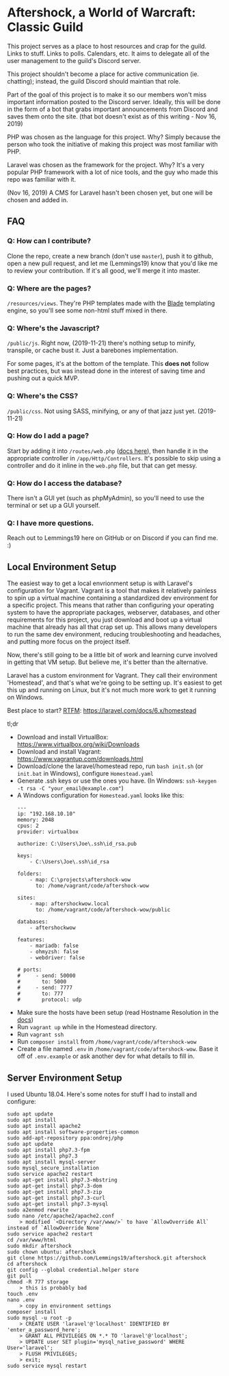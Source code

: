 # Aftershock, a World of Warcraft: Classic Guild
This project serves as a place to host resources and crap for the guild. Links to stuff. Links to polls. Calendars, etc. It aims to delegate all of the user management to the guild's Discord server.

This project shouldn't become a place for active communication (ie. chatting); instead, the guild Discord should maintian that role.

Part of the goal of this project is to make it so our members won't miss important information posted to the Discord server. Ideally, this will be done in the form of a bot that grabs important announcements from Discord and saves them onto the site. (that bot doesn't exist as of this writing - Nov 16, 2019)

PHP was chosen as the language for this project. Why? Simply because the person who took the initiative of making this project was most familiar with PHP.

Laravel was chosen as the framework for the project. Why? It's a very popular PHP framework with a lot of nice tools, and the guy who made this repo was familiar with it.

(Nov 16, 2019) A CMS for Laravel hasn't been chosen yet, but one will be chosen and added in.

## FAQ

### Q: How can I contribute?
Clone the repo, create a new branch (don't use `master`), push it to github, open a new pull request, and let me (Lemmings19) know that you'd like me to review your contribution. If it's all good, we'll merge it into master.

### Q: Where are the pages?
`/resources/views`. They're PHP templates made with the [Blade](https://laravel.com/docs/6.x/blade) templating engine, so you'll see some non-html stuff mixed in there.

### Q: Where's the Javascript?
`/public/js`. Right now, (2019-11-21) there's nothing setup to minify, transpile, or cache bust it. Just a barebones implementation.

For some pages, it's at the bottom of the template. This **does not** follow best practices, but was instead done in the interest of saving time and pushing out a quick MVP.

### Q: Where's the CSS?
`/public/css`. Not using SASS, minifying, or any of that jazz just yet. (2019-11-21)

### Q: How do I add a page?
Start by adding it into `/routes/web.php` ([docs here](https://laravel.com/docs/6.x/routing)), then handle it in the appropriate controller in `/app/Http/Controllers`. It's possible to skip using a controller and do it inline in the `web.php` file, but that can get messy.

### Q: How do I access the database?
There isn't a GUI yet (such as phpMyAdmin), so you'll need to use the terminal or set up a GUI yourself.

### Q: I have more questions.
Reach out to Lemmings19 here on GitHub or on Discord if you can find me. :)

## Local Environment Setup
The easiest way to get a local envrionment setup is with Laravel's configuration for Vagrant. Vagrant is a tool that makes it relatively painless to spin up a virtual machine containing a standardized dev environment for a specific project. This means that rather than configuring your operating system to have the appropriate packages, webserver, databases, and other requirements for this project, you just download and boot up a virtual machine that already has all that crap set up. This allows many developers to run the same dev environment, reducing troubleshooting and headaches, and putting more focus on the project itself.

Now, there's still going to be a little bit of work and learning curve involved in getting that VM setup. But believe me, it's better than the alternative.

Laravel has a custom environment for Vagrant. They call their environment 'Homestead', and that's what we're going to be setting up. It's easiest to get this up and running on Linux, but it's not much more work to get it running on Windows.

Best place to start? [RTFM](https://www.urbandictionary.com/define.php?term=RTFM): https://laravel.com/docs/6.x/homestead

tl;dr

- Download and install VirtualBox: https://www.virtualbox.org/wiki/Downloads
- Download and install Vagrant: https://www.vagrantup.com/downloads.html
- Download/clone the laravel/homestead repo, run `bash init.sh` (or `init.bat` in Windows), configure `Homestead.yaml`
- Generate .ssh keys or use the ones you have. (In Windows: `ssh-keygen -t rsa -C "your_email@example.com"`)
- A Windows configuration for `Homestead.yaml` looks like this:
    ```
    ---
    ip: "192.168.10.10"
    memory: 2048
    cpus: 2
    provider: virtualbox

    authorize: C:\Users\Joe\.ssh\id_rsa.pub

    keys:
        - C:\Users\Joe\.ssh\id_rsa

    folders:
        - map: C:\projects\aftershock-wow
          to: /home/vagrant/code/aftershock-wow

    sites:
        - map: aftershockwow.local
          to: /home/vagrant/code/aftershock-wow/public

    databases:
        - aftershockwow

    features:
        - mariadb: false
        - ohmyzsh: false
        - webdriver: false

    # ports:
    #     - send: 50000
    #       to: 5000
    #     - send: 7777
    #       to: 777
    #       protocol: udp
    ```
- Make sure the hosts have been setup (read Hostname Resolution in the [docs](https://laravel.com/docs/6.x/homestead#configuring-homestead))
- Run `vagrant up` while in the Homestead directory.
- Run `vagrant ssh`
- Run `composer install` from `/home/vagrant/code/aftershock-wow`
- Create a file named `.env` in `/home/vagrant/code/aftershock-wow`. Base it off of `.env.example` or ask another dev for what details to fill in.

## Server Environment Setup

I used Ubuntu 18.04. Here's some notes for stuff I had to install and configure:

```
sudo apt update
sudo apt install
sudo apt install apache2
sudo apt install software-properties-common
sudo add-apt-repository ppa:ondrej/php
sudo apt update
sudo apt install php7.3-fpm
sudo apt install php7.3
sudo apt install mysql-server
sudo mysql_secure_installation
sudo service apache2 restart
sudo apt-get install php7.3-mbstring
sudo apt-get install php7.3-dom
sudo apt-get install php7.3-zip
sudo apt-get install php7.3-curl
sudo apt-get install php7.3-mysql
sudo a2enmod rewrite
sudo nano /etc/apache2/apache2.conf
    > modified `<Directory /var/www/>` to have `AllowOverride All` instead of `AllowOverride None`
sudo service apache2 restart
cd /var/www/html
sudo mkdir aftershock
sudo chown ubuntu: aftershock
git clone https://github.com/Lemmings19/aftershock.git aftershock
cd aftershock
git config --global credential.helper store
git pull
chmod -R 777 storage
    > this is probably bad
touch .env
nano .env
    > copy in environment settings
composer install
sudo mysql -u root -p
    > CREATE USER 'laravel'@'localhost' IDENTIFIED BY 'enter_a_password_here';
    > GRANT ALL PRIVILEGES ON *.* TO 'laravel'@'localhost';
    > UPDATE user SET plugin='mysql_native_password' WHERE User='laravel';
    > FLUSH PRIVILEGES;
    > exit;
sudo service mysql restart
```
